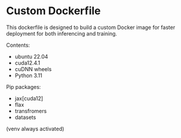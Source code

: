 # Custom Dockerfile

This dockerfile is designed to build a custom Docker image for faster deployment for both inferencing and training.


Contents:
- ubuntu 22.04
- cuda12.4.1
- cuDNN wheels
- Python 3.11

Pip packages:
- jax[cuda12]
- flax
- transfromers
- datasets

(venv always activated)
